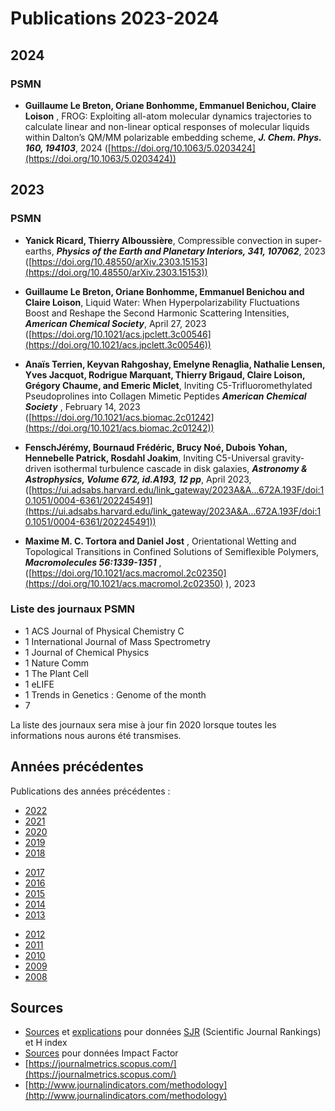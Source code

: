 Publications 2023-2024
======================

2024
----

### PSMN

*  **Guillaume Le Breton, Oriane Bonhomme, Emmanuel Benichou, Claire Loison** , FROG: Exploiting all-atom 
    molecular dynamics trajectories to calculate linear and non-linear optical responses of molecular 
    liquids within Dalton’s QM/MM polarizable embedding scheme, ***J. Chem. Phys. 160, 194103***, 2024 
    ([https://doi.org/10.1063/5.0203424](https://doi.org/10.1063/5.0203424))

2023
----

### PSMN
    
*  **Yanick Ricard, Thierry Alboussière**, Compressible convection in super-earths,
    ***Physics of the Earth and Planetary Interiors, 341, 107062***, 2023 
    ([https://doi.org/10.48550/arXiv.2303.15153](https://doi.org/10.48550/arXiv.2303.15153))
    
*  **Guillaume Le Breton, Oriane Bonhomme, Emmanuel Benichou and Claire Loison**, Liquid Water: 
    When Hyperpolarizability Fluctuations Boost and Reshape the Second Harmonic Scattering 
    Intensities, ***American Chemical Society***, April 27, 2023 
    ([https://doi.org/10.1021/acs.jpclett.3c00546](https://doi.org/10.1021/acs.jpclett.3c00546))

*   **Anaïs Terrien, Keyvan Rahgoshay, Emelyne Renaglia, Nathalie Lensen, Yves Jacquot, Rodrigue Marquant, Thierry Brigaud, Claire Loison, Grégory Chaume, and Emeric Miclet**, Inviting C5-Trifluoromethylated Pseudoprolines into Collagen Mimetic Peptides ***American Chemical Society*** , February 14, 2023 ([https://doi.org/10.1021/acs.biomac.2c01242](https://doi.org/10.1021/acs.biomac.2c01242))
    
*   **FenschJérémy, Bournaud Frédéric, Brucy Noé, Dubois Yohan, Hennebelle Patrick, Rosdahl 
    Joakim**, Inviting C5-Universal gravity-driven isothermal turbulence cascade in disk 
    galaxies, ***Astronomy & Astrophysics, Volume 672, id.A193, 12 pp***, April 2023, 
    ([https://ui.adsabs.harvard.edu/link_gateway/2023A&A...672A.193F/doi:10.1051/0004-6361/202245491](https://ui.adsabs.harvard.edu/link_gateway/2023A&A...672A.193F/doi:10.1051/0004-6361/202245491))

*   **Maxime M. C. Tortora and Daniel Jost** , Orientational Wetting and Topological Transitions 
    in Confined Solutions of Semiflexible Polymers, ***Macromolecules 56:1339-1351*** , 
    ([https://doi.org/10.1021/acs.macromol.2c02350](https://doi.org/10.1021/acs.macromol.2c02350) ), 2023

### Liste des journaux PSMN

*  1 ACS Journal of Physical Chemistry C
*  1 International Journal of Mass Spectrometry
*  1 Journal of Chemical Physics
*  1 Nature Comm
*  1 The Plant Cell
*  1 eLIFE
*  1 Trends in Genetics : Genome of the month
*  7

La liste des journaux sera mise à jour fin 2020 lorsque toutes les informations nous aurons été transmises.

Années précédentes
------------------

Publications des années précédentes :

<div class="container d-flex justify-content-around">
    <div class="container">
        <ul class="simple">
            <li><a href="#">2022</a></li>
            <li><a href="#">2021</a></li>
            <li><a href="#">2020</a></li>
            <li><a href="#">2019</a></li>
            <li><a href="#">2018</a></li>
        </ul>
    </div>
    <div class="container"> 
        <ul class="simple">
            <li><a href="#">2017</a></li>
            <li><a href="#">2016</a></li>
            <li><a href="../Publications/Publications2015/">2015</a></li>
            <li><a href="../Publications/Publications2014/">2014</a></li>
            <li><a href="#">2013</a></li>
        </ul>
    </div>
    <div class="container">
        <ul class="simple">
            <li><a href="#">2012</a></li>
            <li><a href="#">2011</a></li>
            <li><a href="#">2010</a></li>
            <li><a href="#">2009</a></li>
            <li><a href="#">2008</a></li>
        </ul>
    </div>
</div>

Sources
-------
 
* [Sources](http://www.scimagojr.com/) et [explications](http://www.scimagojr.com/help.php#understand_countries) pour données [SJR](http://coop-ist.cirad.fr/aide-a-la-publication/evaluer-la-recherche/indicateurs-de-notoriete/2-scimago-journal-rank-sjr) (Scientific Journal Rankings) et H index 
* [Sources](http://www.scijournal.org/)  pour données Impact Factor
* [https://journalmetrics.scopus.com/](https://journalmetrics.scopus.com/)
* [http://www.journalindicators.com/methodology](http://www.journalindicators.com/methodology)
